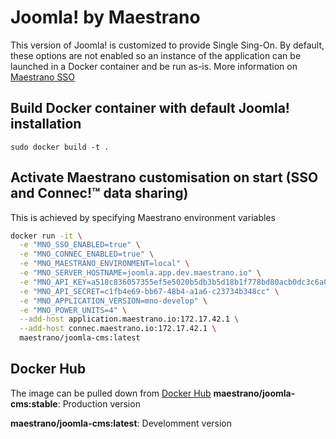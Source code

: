 # Joomla! by Maestrano
This version of Joomla! is customized to provide Single Sing-On. By default, these options are not enabled so an instance of the application can be launched in a Docker container and be run as-is.
More information on [Maestrano SSO](https://maestrano.com)

## Build Docker container with default Joomla! installation
`sudo docker build -t .`

## Activate Maestrano customisation on start (SSO and Connec!™ data sharing)
This is achieved by specifying Maestrano environment variables

```bash
docker run -it \
  -e "MNO_SSO_ENABLED=true" \
  -e "MNO_CONNEC_ENABLED=true" \
  -e "MNO_MAESTRANO_ENVIRONMENT=local" \
  -e "MNO_SERVER_HOSTNAME=joomla.app.dev.maestrano.io" \
  -e "MNO_API_KEY=a518c836057355ef5e5020b5db3b5d18b1f778bd80acb0dc3c6a086645f4aa71" \
  -e "MNO_API_SECRET=c1fb4e69-bb67-48b4-a1a6-c23734b348cc" \
  -e "MNO_APPLICATION_VERSION=mno-develop" \
  -e "MNO_POWER_UNITS=4" \
  --add-host application.maestrano.io:172.17.42.1 \
  --add-host connec.maestrano.io:172.17.42.1 \
  maestrano/joomla-cms:latest
 ```

## Docker Hub
The image can be pulled down from [Docker Hub](https://registry.hub.docker.com/u/maestrano/joomla-cms/)
**maestrano/joomla-cms:stable**: Production version

**maestrano/joomla-cms:latest**: Develomment version
